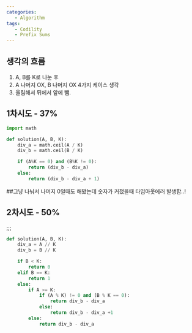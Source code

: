 ```yaml
---
categories: 
   - Algorithm
tags:
   - Codility
   - Prefix Sums
---
```

## 생각의 흐름
1. A, B를 K로 나눈 후
2. A 나머지 OX, B 나머지 OX 4가지 케이스 생각
3. 올림해서 뒤에서 앞에 뺌.

## 1차시도 - 37%

```python
import math

def solution(A, B, K):
    div_a = math.ceil(A / K)
    div_b = math.ceil(B / K)

    if (A%K == 0) and (B%K != 0):
        return (div_b - div_a)
    else:
        return (div_b - div_a + 1)
```

##그냥 나눠서 나머지 0일때도 해봤는데 숫자가 커졌을때 타임아웃에러 발생함..!

## 2차시도 - 50%
;;;
```python
def solution(A, B, K):
    div_a = A // K
    div_b = B // K

    if B < K:
        return 0
    elif B == K:
        return 1
    else:
        if A >= K:
            if (A % K) != 0 and (B % K == 0):
                return div_b - div_a
            else:
                return div_b - div_a +1
        else:
            return div_b - div_a
```

